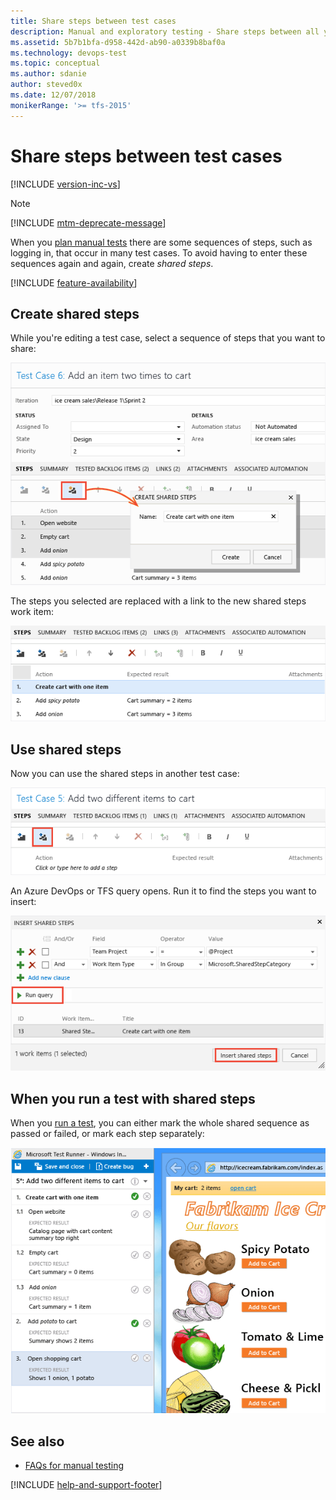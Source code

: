 ```yaml
---
title: Share steps between test cases
description: Manual and exploratory testing - Share steps between all your test cases when you want to test web applications
ms.assetid: 5b7b1bfa-d958-442d-ab90-a0339b8baf0a
ms.technology: devops-test
ms.topic: conceptual
ms.author: sdanie
author: steved0x
ms.date: 12/07/2018
monikerRange: '>= tfs-2015'
---
```


# Share steps between test cases

[!INCLUDE [version-inc-vs](../includes/version-inc-vs.md)]

>[!NOTE]
>[!INCLUDE [mtm-deprecate-message](../includes/mtm-deprecate-message.md)]

When you [plan manual tests](../create-a-test-plan.md) there are some sequences of steps, such as logging in, that occur in many test cases. To avoid having to enter these sequences again and again, create *shared steps*.  

[!INCLUDE [feature-availability](../includes/feature-availability.md)] 
  
## Create shared steps 
 
While you're editing a test case, select a sequence of steps that you want to share:  
  
![Create shared steps](media/share-steps-between-test-cases/almt_ws31createsharedsteps.png)  
  
The steps you selected are replaced with a link to the new shared steps work item:  
  
![Resulting test case with a shared step.](media/share-steps-between-test-cases/almt_ws34createsharedresult.png)  
  
## Use shared steps  

Now you can use the shared steps in another test case:  
  
![Use shared steps in test cases.](media/share-steps-between-test-cases/almt_ws32usesharedsteps.png)  
  
An Azure DevOps or TFS query opens. Run it to find the steps you want to insert:  
  
![Run the query to find shared steps](media/share-steps-between-test-cases/almt_ws33sharedstepquery.png)  
  
## When you run a test with shared steps  

When you [run a test](../run-manual-tests.md), you can either mark the whole shared sequence as passed or failed, or mark each step separately:  
  
![Shared steps in Test Runner.](media/share-steps-between-test-cases/almt_ws33runsharedsteps.png)  
  
## See also

*  [FAQs for manual testing](../reference-qa.md#sharesteps)

[!INCLUDE [help-and-support-footer](../includes/help-and-support-footer.md)] 
